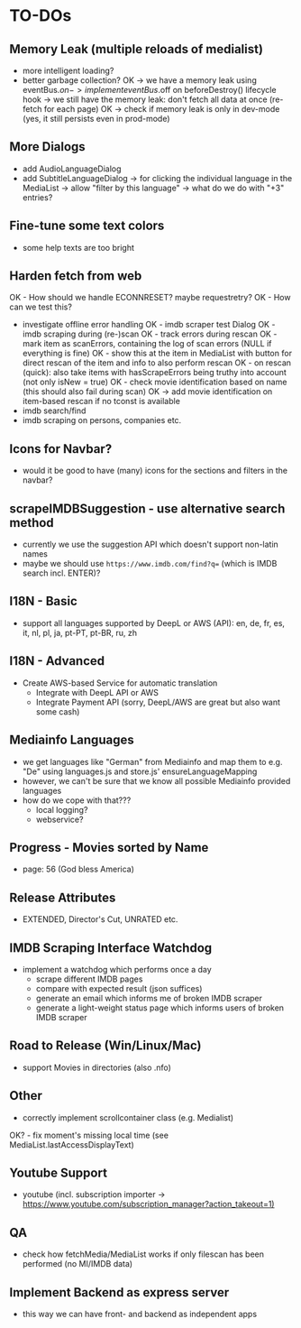 # TO-DOs

## Memory Leak (multiple reloads of medialist)

- more intelligent loading?
- better garbage collection?
OK -> we have a memory leak using eventBus.$on -> implement eventBus.$off on beforeDestroy() lifecycle hook
-> we still have the memory leak: don't fetch all data at once (re-fetch for each page)
OK -> check if memory leak is only in dev-mode (yes, it still persists even in prod-mode)

## More Dialogs
- add AudioLanguageDialog
- add SubtitleLanguageDialog
-> for clicking the individual language in the MediaList
-> allow "filter by this language"
-> what do we do with "+3" entries?

## Fine-tune some text colors
- some help texts are too bright

## Harden fetch from web
OK - How should we handle ECONNRESET? maybe requestretry?
OK - How can we test this?

- investigate offline error handling
  OK - imdb scraper test Dialog
  OK - imdb scraping during (re-)scan
  OK  - track errors during rescan
  OK  - mark item as scanErrors, containing the log of scan errors (NULL if everything is fine)
  OK  - show this at the item in MediaList with button for direct rescan of the item and info to also perform rescan
  OK  - on rescan (quick): also take items with hasScrapeErrors being truthy into account (not only isNew = true)
  OK - check movie identification based on name (this should also fail during scan)
  OK -> add movie identification on item-based rescan if no tconst is available
- imdb search/find
- imdb scraping on persons, companies etc.

## Icons for Navbar?
- would it be good to have (many) icons for the sections and filters in the navbar?

## scrapeIMDBSuggestion - use alternative search method

- currently we use the suggestion API which doesn't support non-latin names
- maybe we should use `https://www.imdb.com/find?q=` (which is IMDB search incl. ENTER)?

## I18N - Basic
- support all languages supported by DeepL or AWS (API):
    en, de, fr, es, it, nl, pl, ja, pt-PT, pt-BR, ru, zh

## I18N - Advanced
- Create AWS-based Service for automatic translation
  - Integrate with DeepL API or AWS
  - Integrate Payment API (sorry, DeepL/AWS are great but also want some cash)

## Mediainfo Languages

- we get languages like "German" from Mediainfo and map them to e.g. "De" using languages.js and store.js' ensureLanguageMapping
- however, we can't be sure that we know all possible Mediainfo provided languages
- how do we cope with that???
  - local logging?
  - webservice?

## Progress - Movies sorted by Name

- page: 56 (God bless America)

## Release Attributes

- EXTENDED, Director's Cut, UNRATED etc.

## IMDB Scraping Interface Watchdog

- implement a watchdog which performs once a day
  - scrape different IMDB pages
  - compare with expected result (json suffices)
  - generate an email which informs me of broken IMDB scraper
  - generate a light-weight status page which informs users of broken IMDB scraper

## Road to Release (Win/Linux/Mac)

- support Movies in directories (also .nfo)

## Other

- correctly implement scrollcontainer class (e.g. Medialist)

OK? - fix moment's missing local time (see MediaList.lastAccessDisplayText)

## Youtube Support

- youtube (incl. subscription importer -> <https://www.youtube.com/subscription_manager?action_takeout=1)>

## QA

- check how fetchMedia/MediaList works if only filescan has been performed (no MI/IMDB data)

## Implement Backend as express server

- this way we can have front- and backend as independent apps
